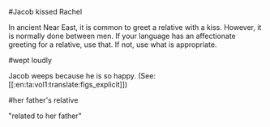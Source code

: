#Jacob kissed Rachel

In ancient Near East, it is common to greet a relative with a kiss. However, it is normally done between men. If your language has an affectionate greeting for a relative, use that. If not, use what is appropriate.

#wept loudly

Jacob weeps because he is so happy. (See: [[:en:ta:vol1:translate:figs_explicit]])

#her father's relative

"related to her father"